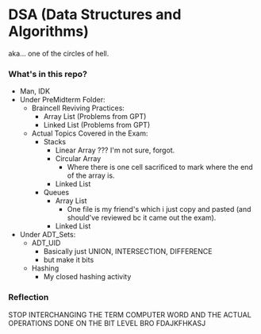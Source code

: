 # DSA (Data Structures and Algorithms)
aka... one of the circles of hell.

### What's in this repo?
* Man, IDK
* Under PreMidterm Folder:
    * Braincell Reviving Practices:
        * Array List (Problems from GPT)
        * Linked List (Problems from GPT)
    * Actual Topics Covered in the Exam:
        * Stacks
            * Linear Array ??? I'm not sure, forgot.
            * Circular Array
                * Where there is one cell sacrificed to mark where the end of the array is.
            * Linked List
        * Queues 
            * Array List
                * One file is my friend's which i just copy and pasted (and should've reviewed bc it came out the exam).
            * Linked List
* Under ADT_Sets:
    * ADT_UID
        * Basically just UNION, INTERSECTION, DIFFERENCE
        * but make it bits
    * Hashing
        * My closed hashing activity

### Reflection
STOP INTERCHANGING THE TERM COMPUTER WORD AND THE ACTUAL OPERATIONS DONE ON THE BIT LEVEL BRO FDAJKFHKASJ
